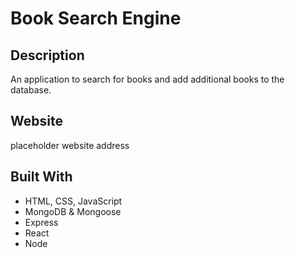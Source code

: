 # Book Search Engine
## Description
An application to search for books and add additional books to the database.
## Website
placeholder website address
## Built With
* HTML, CSS, JavaScript
* MongoDB & Mongoose
* Express
* React
* Node